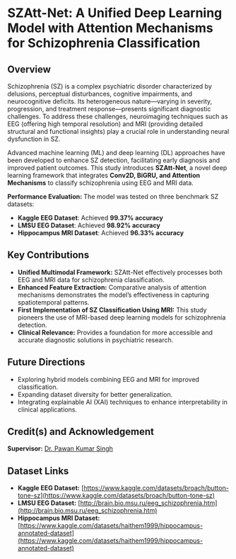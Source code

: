 # SZAtt-Net: A Unified Deep Learning Model with Attention Mechanisms for Schizophrenia Classification

## Overview

Schizophrenia (SZ) is a complex psychiatric disorder characterized by delusions, perceptual disturbances, cognitive impairments, and neurocognitive deficits. Its heterogeneous nature—varying in severity, progression, and treatment response—presents significant diagnostic challenges. To address these challenges, neuroimaging techniques such as EEG (offering high temporal resolution) and MRI (providing detailed structural and functional insights) play a crucial role in understanding neural dysfunction in SZ.

Advanced machine learning (ML) and deep learning (DL) approaches have been developed to enhance SZ detection, facilitating early diagnosis and improved patient outcomes. This study introduces **SZAtt-Net**, a novel deep learning framework that integrates **Conv2D, BiGRU, and Attention Mechanisms** to classify schizophrenia using EEG and MRI data.


**Performance Evaluation:** The model was tested on three benchmark SZ datasets:
  - **Kaggle EEG Dataset**: Achieved **99.37% accuracy**
  - **LMSU EEG Dataset**: Achieved **98.92% accuracy**
  - **Hippocampus MRI Dataset**: Achieved **96.33% accuracy**

## Key Contributions

- **Unified Multimodal Framework:** SZAtt-Net effectively processes both EEG and MRI data for schizophrenia classification.
- **Enhanced Feature Extraction:** Comparative analysis of attention mechanisms demonstrates the model’s effectiveness in capturing spatiotemporal patterns.
- **First Implementation of SZ Classification Using MRI:** This study pioneers the use of MRI-based deep learning models for schizophrenia detection.
- **Clinical Relevance:** Provides a foundation for more accessible and accurate diagnostic solutions in psychiatric research.

## Future Directions

- Exploring hybrid models combining EEG and MRI for improved classification.
- Expanding dataset diversity for better generalization.
- Integrating explainable AI (XAI) techniques to enhance interpretability in clinical applications.


## Credit(s) and Acknowledgement

**Supervisor:** [Dr. Pawan Kumar Singh](https://scholar.google.com/citations?user=LctgJHoAAAAJ&hl=en&oi=ao)

## Dataset Links

- **Kaggle EEG Dataset:** [https://www.kaggle.com/datasets/broach/button-tone-sz](https://www.kaggle.com/datasets/broach/button-tone-sz)
- **LMSU EEG Dataset:** [http://brain.bio.msu.ru/eeg_schizophrenia.htm](http://brain.bio.msu.ru/eeg_schizophrenia.htm)
- **Hippocampus MRI Dataset:** [https://www.kaggle.com/datasets/haithem1999/hippocampus-annotated-dataset](https://www.kaggle.com/datasets/haithem1999/hippocampus-annotated-dataset)



